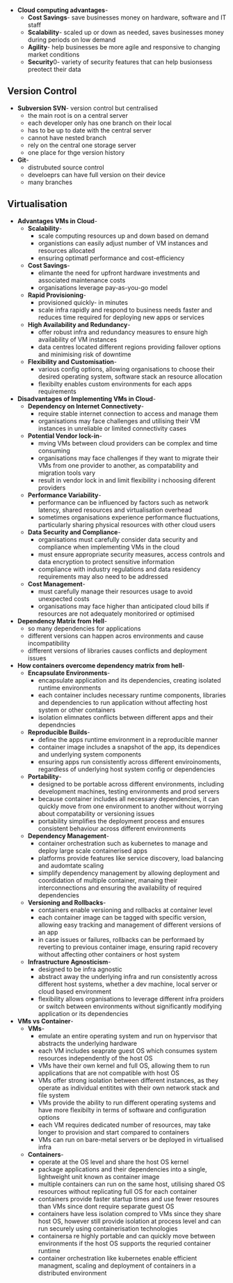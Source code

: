 - **Cloud computing advantages**-
	- **Cost Savings**- save businesses money on hardware, software and IT staff
	- **Scalability**- scaled up or down as needed, saves businesses money during periods on low demand
	- **Agility**- help businesses be more agile and responsive to changing market conditions
	- **Security**0- variety of security features that can help busionsess preotect their data

## Version Control
- **Subversion SVN**- version control but centralised
	- the main root is on a central server
	- each developer only has one branch on their local
	- has to be up to date with the central server
	- cannot have nested branch
	- rely on the central one storage server
	- one place for thge version history
- **Git**-
	- distrubuted source control
	- develoeprs can have full version on their device
	- many branches

## Virtualisation
- **Advantages VMs in Cloud**-
	- **Scalability**-
		- scale computing resources up and down based on demand
		- organistions can easily adjust number of VM instances and resources allocated
		- ensuring optimatl performance and cost-efficiency
	- **Cost Savings**-
		- elimante the need for upfront hardware investments and associated maintenance costs
		- organisations leverage pay-as-you-go model
	- **Rapid Provisioning**-
		- provisioned quickly- in minutes
		- scale infra rapidly and respond to business needs faster and reduces time required for deploying new apps or services
	- **High Availability and Redundancy**-
		- offer robust infra and redundancy measures to ensure high availability of VM instances
		- data centres located different regions providing failover options and minimising risk of downtime
	- **Flexibility and Customisation**-
		- various config options, allowing organisations to choose their desired operating system, software stack an resource allocation
		- flexibilty enables custom environments for each apps requirements
- **Disadvantages of Implementing VMs in Cloud**-
	- **Dependency on Internet Connectivety**-
		- require stable internet connection to access and manage them
		- organisations may face challenges and utilising their VM instances in unreliable or limited connectivity cases
	- **Potential Vendor lock-in**-
		- mving VMs between cloud providers can be complex and time consuming
		- organisations may face challenges if they want to migrate their VMs from one provider to another, as compatability and migration tools vary
		- result in vendor lock in and limit flexibility i nchoosing diferent providers
	- **Performance Variability**-
		- performance can be influenced by factors such as network latency, shared resources and virtualisation overhead
		- sometimes organisations experience performance fluctuations, particularly sharing physical resources with other cloud users
	- **Data Security and Compliance**-
		- organisations must carefully consider data security and compliance when implementing VMs in the cloud
		- must ensure appropriate security measures, access controls and data encryption to protect sensitive information
		- compliance with industry regulations and data residency requirements may also need to be addressed
	- **Cost Management**-
		- must carefully manage their resources usage to avoid unexpected costs
		- organisations may face higher than anticipated cloud bills if resources are not adequately monitorired or optimised
- **Dependency Matrix from Hell**-
	- so many dependencies for applications
	- different versions can happen acros environments and cause incompatibility
	- different versions of libraries causes conflicts and deployment issues
- **How containers overcome dependency matrix from hell**-
	- **Encapsulate Environments**-
		- encapsulate application and its dependencies, creating isolated runtime environments
		- each container includes necessary runtime components, libraries and dependencies to run application without affecting host system or other containers
		- isolation elimnates conflicts between different apps and their dependncies
	- **Reproducible Builds**-
		- define the apps runtime environment in a reproducible manner
		- container image includes a snapshot of the app, its dependices and underlying system components
		- ensuring apps run consistently across different enviroinoments, regardless of underlying host system config or dependencies
	- **Portability**-
		- designed to be portable across different environments, including development machines, testing environments and prod servers
		- because container includes all necessary dependencies, it can quickly move from one environment to another without worrying about compatability or versioning issues
		- portability simplifies the deployment process and ensures consistent behaviour across different environments
	- **Dependency Management**-
		- container orchestration such as kubernetes to manage and deploy large scale containerised apps
		- platforms provide features like service discovery, load balancing and audomtate scaling
		- simplify dependency management by allowing deployment and coordidation of multiple container, manaing their interconnections and ensuring the availability of required dependencies
	- **Versioning and Rollbacks**-
		- containers enable versioning and rollbacks at container level
		- each container image can be tagged with specific version, allowing easy tracking and management of different versions of an app
		- in case issues or failures, rollbacks can be performaed by reverting to previous container image, ensuring rapid recovery without affecting other containers or host system
	- **Infrastructure Agnosticism**-
		- designed to be infra agnostic
		- abstract away the underlying infra and run consistently across different host systems, whether a dev machine, local server or cloud based environment
		- flexibility allows organisations to leverage different infra proiders or switch between environments without significantly modifying application or its dependencies
- **VMs vs Container**-
	- **VMs**-
		- emulate an entire operating system and run on hypervisor that abstracts the underlying hardware
		- each VM includes seaprate guest OS which consumes system resources independently of the host OS
		- VMs have their own kernel and full OS, allowing them to run applications that are not compatible with host OS
		- VMs offer strong isolation between different instances, as they operate as individual entitites with their own network stack and file system
		- VMs provide the ability to run different operating systems and have more flexibilty in terms of software and configuration options
		- each VM requires dedicated number of resources, may take longer to provision and start compared to containers
		- VMs can run on bare-metal servers or be deployed in virtualised infra
	- **Containers**-
		- operate at the OS level and share the host OS kernel
		- package applications and their dependencies into a single, lightweight unit known as container image
		- multiple containers can run on the same host, utilising shared OS resources without replicating full OS for each container
		- containers provide faster startup times and use fewer resoures than VMs since dont require separate guest OS
		- containers have less isolation compred to VMs since they share host OS, however still provide isolation at process level and can run securely using containerisation technologies
		- containersa re highly portable and can quickly move between environments if the host OS supports the requried container runtime
		- container orchestration like kubernetes enable efficient managment, scaling and deployment of containers in a distributed environment